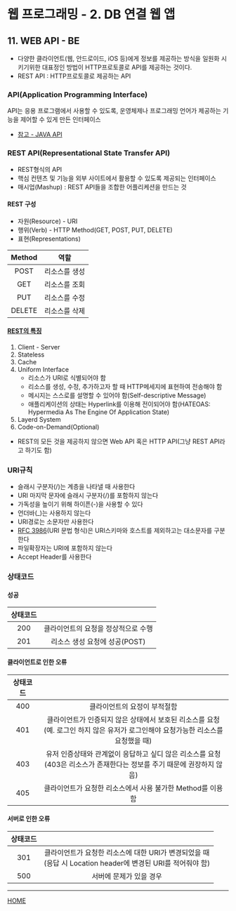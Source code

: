 # 웹 프로그래밍 - 2. DB 연결 웹 앱

## 11. WEB API - BE
- 다양한 클라이언트(웹, 안드로이드, iOS 등)에게 정보를 제공하는 방식을 일원화 시키기위한 대표정인 방법이 HTTP프로토콜로 API를 제공하는 것이다.
- REST API : HTTP프로토콜로 제공하는 API

### API(Application Programming Interface)
API는 응용 프로그램에서 사용할 수 있도록, 운영체제나 프로그래밍 언어가 제공하는 기능을 제어할 수 있게 만든 인터페이스
- [참고 - JAVA API](https://docs.oracle.com/javase/8/docs/api/)

### REST API(Representational State Transfer API)
- REST형식의 API
- 핵심 컨텐츠 및 기능을 외부 사이트에서 활용할 수 있도록 제공되는 인터페이스
- 매시업(Mashup) : REST API들을 조합한 어플리케션을 만드는 것

#### REST 구성
- 자원(Resource) - URI
- 행위(Verb) - HTTP Method(GET, POST, PUT, DELETE)
- 표현(Representations)

|Method    |역할                 |
|:--------:|:-------------------:|
|POST      |리소스를 생성         |
|GET       |리소스를 조회         |
|PUT       |리소스를 수정         |
|DELETE    |리소스를 삭제         |

#### [REST의 특징](https://meetup.toast.com/posts/92)
1. Client - Server
2. Stateless
3. Cache
4. Uniform Interface
   - 리소스가 URI로 식별되어야 함
   - 리소스를 생성, 수정, 추가하고자 할 때 HTTP메세지에 표현하여 전송해야 함
   - 메시지는 스스로를 설명할 수 있어야 함(Self-descriptive Message)
   - 애플리케이션의 상태는 Hyperlink를 이용해 전이되어야 함(HATEOAS: Hypermedia As The Engine Of Application State)
5. Layerd System
6. Code-on-Demand(Optional)  

- REST의 모든 것을 제공하지 않으면 Web API 혹은 HTTP API(그냥 REST API라고 하기도 함)

### URI규칙
- 슬래시 구분자(/)는 계층을 나타낼 때 사용한다
- URI 마지막 문자에 슬래시 구분자(/)를 포함하지 않는다
- 가독성을 높이기 위해 하이픈(-)을 사용할 수 있다
- 언더바(_)는 사용하지 않는다
- URI경로는 소문자만 사용한다
- [RFC 3986](https://tools.ietf.org/html/rfc3986)(URI 문법 형식)은 URI스키마와 호스트를 제외하고는 대소문자를 구분한다
- 파일확장자는 URI에 포함하지 않는다
- Accept Header를 사용한다

### 상태코드

#### 성공
|상태코드   |                                    |
|:---------:|:----------------------------------:|
|200        |클라이언트의 요청을 정상적으로 수행    |
|201        |리소스 생성 요청에 성공(POST)         |

#### 클라이언트로 인한 오류
|상태코드   |                                    |
|:---------:|:----------------------------------:|
|400       |클라이언트의 요정이 부적절함            |
|401        |클라이언트가 인증되지 않은 상태에서 보호된 리소스를 요청</br>(예. 로그인 하지 않은 유저가 로그인해야 요청가능한 리소스를 요청했을 때)   |
|403        |유저 인증상태와 관계없이 응답하고 싶디 않은 리소스를 요청</br>(403은 리소스가 존재한다는 정보를 주기 때문에 권장하지 않음)|
|405        |클라이언트가 요청한 리소스에서 사용 불가한 Method를 이용함   |

#### 서버로 인한 오류
|상태코드   |                                    |
|:---------:|:----------------------------------:|
|301        |클라이언트가 요청한 리소스에 대한 URI가 변경되었을 때</br>(응답 시 Location header에 변경된 URI를 적어줘야 함)    |
|500        |서버에 문제가 있을 경우       |


---
[HOME](https://github.com/tunaep5/Boostcourse/blob/master/README.md)
